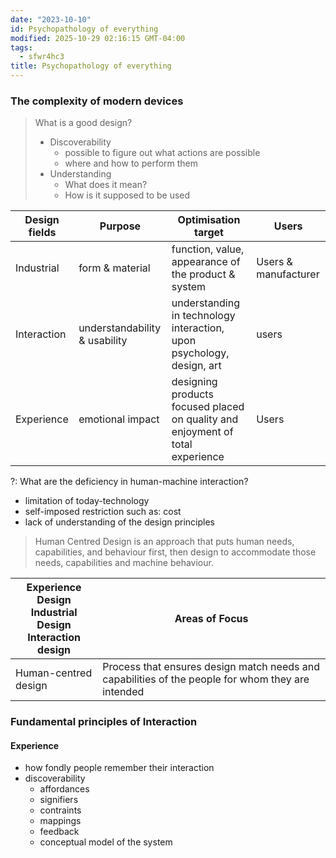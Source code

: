 ```yaml
---
date: "2023-10-10"
id: Psychopathology of everything
modified: 2025-10-29 02:16:15 GMT-04:00
tags:
  - sfwr4hc3
title: Psychopathology of everything
---
```


### The complexity of modern devices

> What is a good design?
>
> - Discoverability
>   - possible to figure out what actions are possible
>   - where and how to perform them
> - Understanding
>   - What does it mean?
>   - How is it supposed to be used

| Design fields | Purpose                       | Optimisation target                                                            | Users                |
| ------------- | ----------------------------- | ------------------------------------------------------------------------------ | -------------------- |
| Industrial    | form & material               | function, value, appearance of the product & system                            | Users & manufacturer |
| Interaction   | understandability & usability | understanding in technology interaction, upon psychology, design, art          | users                |
| Experience    | emotional impact              | designing products focused placed on quality and enjoyment of total experience | Users                |

?: What are the deficiency in human-machine interaction?

- limitation of today-technology
- self-imposed restriction such as: cost
- lack of understanding of the design principles

> Human Centred Design is an approach that puts human needs, capabilities, and behaviour first, then design to accommodate those needs, capabilities and machine behaviour.

| Experience Design </br> Industrial Design </br> Interaction design </br> | Areas of Focus                                                                                    |
| ------------------------------------------------------------------------ | ------------------------------------------------------------------------------------------------- |
| Human-centred design                                                     | Process that ensures design match needs and capabilities of the people for whom they are intended |

### Fundamental principles of Interaction

#### Experience

- how fondly people remember their interaction
- discoverability
  - affordances
  - signifiers
  - contraints
  - mappings
  - feedback
  - conceptual model of the system
